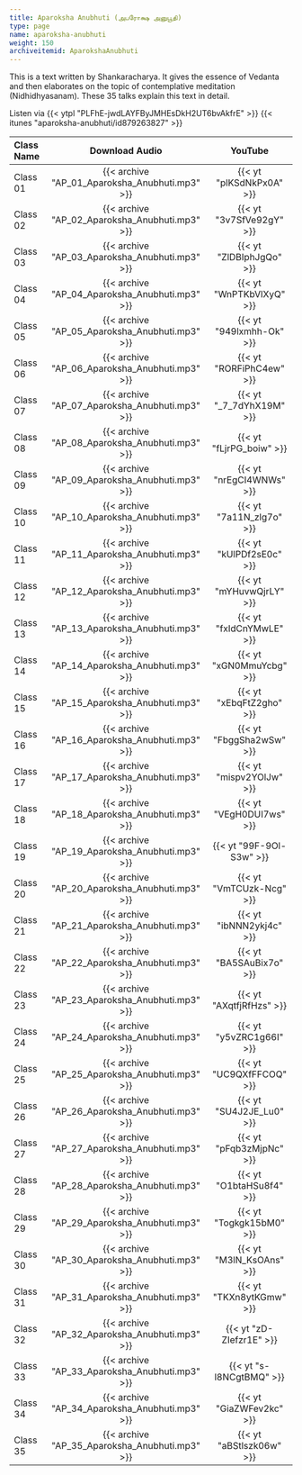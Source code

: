 ```yaml
---
title: Aparoksha Anubhuti (அபரோக்ஷ அனுபூதி)
type: page
name: aparoksha-anubhuti
weight: 150
archiveitemid: AparokshaAnubhuti
---
```


This is a text written by Shankaracharya. It gives the essence of Vedanta and then elaborates on the topic of contemplative meditation (Nidhidhyasanam). These 35 talks explain this text in detail.

Listen via {{< ytpl "PLFhE-jwdLAYFByJMHEsDkH2UT6bvAkfrE" >}} {{< itunes "aparoksha-anubhuti/id879263827" >}}

Class Name | Download Audio | YouTube
:---|:---:|:---:
Class 01 | {{< archive "AP_01_Aparoksha_Anubhuti.mp3" >}} | {{< yt "plKSdNkPx0A" >}}
Class 02 | {{< archive "AP_02_Aparoksha_Anubhuti.mp3" >}} | {{< yt "3v7SfVe92gY" >}}
Class 03 | {{< archive "AP_03_Aparoksha_Anubhuti.mp3" >}} | {{< yt "ZlDBIphJgQo" >}}
Class 04 | {{< archive "AP_04_Aparoksha_Anubhuti.mp3" >}} | {{< yt "WnPTKbVlXyQ" >}}
Class 05 | {{< archive "AP_05_Aparoksha_Anubhuti.mp3" >}} | {{< yt "949lxmhh-Ok" >}}
Class 06 | {{< archive "AP_06_Aparoksha_Anubhuti.mp3" >}} | {{< yt "RORFiPhC4ew" >}}
Class 07 | {{< archive "AP_07_Aparoksha_Anubhuti.mp3" >}} | {{< yt "_7_7dYhX19M" >}}
Class 08 | {{< archive "AP_08_Aparoksha_Anubhuti.mp3" >}} | {{< yt "fLjrPG_boiw" >}}
Class 09 | {{< archive "AP_09_Aparoksha_Anubhuti.mp3" >}} | {{< yt "nrEgCI4WNWs" >}}
Class 10 | {{< archive "AP_10_Aparoksha_Anubhuti.mp3" >}} | {{< yt "7a11N_zlg7o" >}}
Class 11 | {{< archive "AP_11_Aparoksha_Anubhuti.mp3" >}} | {{< yt "kUlPDf2sE0c" >}}
Class 12 | {{< archive "AP_12_Aparoksha_Anubhuti.mp3" >}} | {{< yt "mYHuvwQjrLY" >}}
Class 13 | {{< archive "AP_13_Aparoksha_Anubhuti.mp3" >}} | {{< yt "fxIdCnYMwLE" >}}
Class 14 | {{< archive "AP_14_Aparoksha_Anubhuti.mp3" >}} | {{< yt "xGN0MmuYcbg" >}}
Class 15 | {{< archive "AP_15_Aparoksha_Anubhuti.mp3" >}} | {{< yt "xEbqFtZ2gho" >}}
Class 16 | {{< archive "AP_16_Aparoksha_Anubhuti.mp3" >}} | {{< yt "FbggSha2wSw" >}}
Class 17 | {{< archive "AP_17_Aparoksha_Anubhuti.mp3" >}} | {{< yt "mispv2YOlJw" >}}
Class 18 | {{< archive "AP_18_Aparoksha_Anubhuti.mp3" >}} | {{< yt "VEgH0DUI7ws" >}}
Class 19 | {{< archive "AP_19_Aparoksha_Anubhuti.mp3" >}} | {{< yt "99F-9Ol-S3w" >}}
Class 20 | {{< archive "AP_20_Aparoksha_Anubhuti.mp3" >}} | {{< yt "VmTCUzk-Ncg" >}}
Class 21 | {{< archive "AP_21_Aparoksha_Anubhuti.mp3" >}} | {{< yt "ibNNN2ykj4c" >}}
Class 22 | {{< archive "AP_22_Aparoksha_Anubhuti.mp3" >}} | {{< yt "BA5SAuBix7o" >}}
Class 23 | {{< archive "AP_23_Aparoksha_Anubhuti.mp3" >}} | {{< yt "AXqtfjRfHzs" >}}
Class 24 | {{< archive "AP_24_Aparoksha_Anubhuti.mp3" >}} | {{< yt "y5vZRC1g66I" >}}
Class 25 | {{< archive "AP_25_Aparoksha_Anubhuti.mp3" >}} | {{< yt "UC9QXfFFCOQ" >}}
Class 26 | {{< archive "AP_26_Aparoksha_Anubhuti.mp3" >}} | {{< yt "SU4J2JE_Lu0" >}}
Class 27 | {{< archive "AP_27_Aparoksha_Anubhuti.mp3" >}} | {{< yt "pFqb3zMjpNc" >}}
Class 28 | {{< archive "AP_28_Aparoksha_Anubhuti.mp3" >}} | {{< yt "O1btaHSu8f4" >}}
Class 29 | {{< archive "AP_29_Aparoksha_Anubhuti.mp3" >}} | {{< yt "Togkgk15bM0" >}}
Class 30 | {{< archive "AP_30_Aparoksha_Anubhuti.mp3" >}} | {{< yt "M3lN_KsOAns" >}}
Class 31 | {{< archive "AP_31_Aparoksha_Anubhuti.mp3" >}} | {{< yt "TKXn8ytKGmw" >}}
Class 32 | {{< archive "AP_32_Aparoksha_Anubhuti.mp3" >}} | {{< yt "zD-ZIefzr1E" >}}
Class 33 | {{< archive "AP_33_Aparoksha_Anubhuti.mp3" >}} | {{< yt "s-l8NCgtBMQ" >}}
Class 34 | {{< archive "AP_34_Aparoksha_Anubhuti.mp3" >}} | {{< yt "GiaZWFev2kc" >}}
Class 35 | {{< archive "AP_35_Aparoksha_Anubhuti.mp3" >}} | {{< yt "aBStlszk06w" >}}
